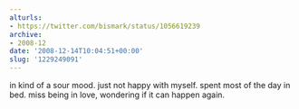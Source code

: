 ```yaml
---
alturls:
- https://twitter.com/bismark/status/1056619239
archive:
- 2008-12
date: '2008-12-14T10:04:51+00:00'
slug: '1229249091'
---
```


in kind of a sour mood. just not happy with myself. spent most of the day in bed. miss being in love, wondering if it can happen again.

